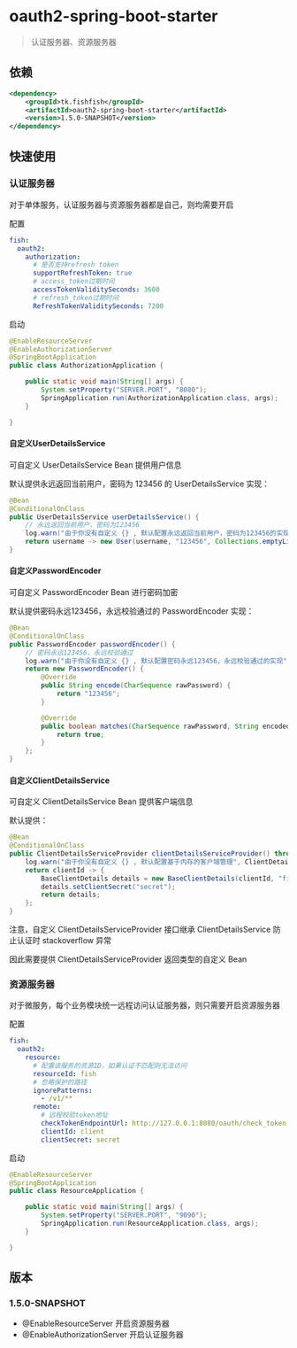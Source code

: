 # oauth2-spring-boot-starter

> 认证服务器、资源服务器

## 依赖

```xml
<dependency>
    <groupId>tk.fishfish</groupId>
    <artifactId>oauth2-spring-boot-starter</artifactId>
    <version>1.5.0-SNAPSHOT</version>
</dependency>
```

## 快速使用

### 认证服务器

对于单体服务，认证服务器与资源服务器都是自己，则均需要开启

配置

```yaml
fish:
  oauth2:
    authorization:
      # 是否支持refresh token
      supportRefreshToken: true
      # access_token过期时间
      accessTokenValiditySeconds: 3600
      # refresh_token过期时间
      RefreshTokenValiditySeconds: 7200
```

启动

```java
@EnableResourceServer
@EnableAuthorizationServer
@SpringBootApplication
public class AuthorizationApplication {

    public static void main(String[] args) {
        System.setProperty("SERVER.PORT", "8080");
        SpringApplication.run(AuthorizationApplication.class, args);
    }

}
```

#### 自定义UserDetailsService

可自定义 UserDetailsService Bean 提供用户信息

默认提供永远返回当前用户，密码为 123456 的 UserDetailsService 实现：

```java
@Bean
@ConditionalOnClass
public UserDetailsService userDetailsService() {
    // 永远返回当前用户，密码为123456
    log.warn("由于你没有自定义 {} , 默认配置永远返回当前用户，密码为123456的实现", UserDetailsService.class.getName());
    return username -> new User(username, "123456", Collections.emptyList());
}
```

#### 自定义PasswordEncoder

可自定义 PasswordEncoder Bean 进行密码加密

默认提供密码永远123456，永远校验通过的 PasswordEncoder 实现：

```java
@Bean
@ConditionalOnClass
public PasswordEncoder passwordEncoder() {
    // 密码永远123456，永远校验通过
    log.warn("由于你没有自定义 {} , 默认配置密码永远123456，永远校验通过的实现", PasswordEncoder.class.getName());
    return new PasswordEncoder() {
        @Override
        public String encode(CharSequence rawPassword) {
            return "123456";
        }

        @Override
        public boolean matches(CharSequence rawPassword, String encodedPassword) {
            return true;
        }
    };
}
```

#### 自定义ClientDetailsService

可自定义 ClientDetailsService Bean 提供客户端信息

默认提供：

```java
@Bean
@ConditionalOnClass
public ClientDetailsServiceProvider clientDetailsServiceProvider() throws Exception {
    log.warn("由于你没有自定义 {} , 默认配置基于内存的客户端管理", ClientDetailsServiceProvider.class.getName());
    return clientId -> {
        BaseClientDetails details = new BaseClientDetails(clientId, "fish", "read,write", "password,refresh_token", "");
        details.setClientSecret("secret");
        return details;
    };
}
```

注意，自定义 ClientDetailsServiceProvider 接口继承 ClientDetailsService 防止认证时 stackoverflow 异常

因此需要提供 ClientDetailsServiceProvider 返回类型的自定义 Bean

### 资源服务器

对于微服务，每个业务模块统一远程访问认证服务器，则只需要开启资源服务器

配置

```yaml
fish:
  oauth2:
    resource:
      # 配置该服务的资源ID，如果认证不匹配则无法访问
      resourceId: fish
      # 忽略保护的路径
      ignorePatterns:
        - /v1/**
      remote:
        # 远程校验token地址
        checkTokenEndpointUrl: http://127.0.0.1:8080/oauth/check_token
        clientId: client
        clientSecret: secret
```

启动

```java
@EnableResourceServer
@SpringBootApplication
public class ResourceApplication {

    public static void main(String[] args) {
        System.setProperty("SERVER.PORT", "9090");
        SpringApplication.run(ResourceApplication.class, args);
    }

}
```

## 版本

### 1.5.0-SNAPSHOT

- @EnableResourceServer 开启资源服务器
- @EnableAuthorizationServer 开启认证服务器
